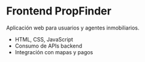 # Frontend PropFinder

Aplicación web para usuarios y agentes inmobiliarios.

- HTML, CSS, JavaScript
- Consumo de APIs backend
- Integración con mapas y pagos

